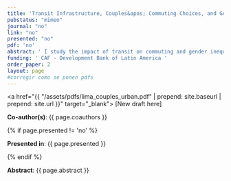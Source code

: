 ```yaml
---
title: 'Transit Infrastructure, Couples&apos; Commuting Choices, and Gender Inequality'
pubstatus: "mimeo"
journal: "no"
link: "no"
presented: "no"
pdf: 'no' 
abstract: ' I study the impact of transit on commuting and gender inequality in single and married households. I propose a new channel through which transit infrastructure can affect married households: labor and commuting decisions are made jointly. When the husband increases his earnings, the household is more willing to sacrifice the wife&rsquo;s earnings to reduce the household&rsquo;s commuting costs. Therefore, improving the husband&rsquo;s prospects through reduced commute times (direct channel) can affect his wife&rsquo;s prospects (indirect channel) and vice-versa. I set up a general equilibrium model featuring single and married households and use it to study new transit infrastructure in Lima, Peru. In the counterfactual analysis, in areas that experienced the largest reductions in commuting times, the gender gap in real earnings among married households decreased by 12 percent. However, the gap remained unchanged among singles. To a first order, absent the indirect use channel and considering all locations in the city, the gender gap in dual-earner households would have decreased by about 23 percent more. '
funding: ' CAF - Development Bank of Latin America '
order_paper: 2
layout: page
#corregir como se ponen pdfs
---
```


<a href="{{ "/assets/pdfs/lima_couples_urban.pdf" | prepend: site.baseurl | prepend: site.url }}" target="_blank"> [New draft here] </a>

<p><b>Co-author(s)</b>: {{ page.coauthors }} </p>

{% if page.presented != 'no' %}
<p><b>Presented in</b>: {{ page.presented }} </p>
{% endif %}

<div class ="text"><p><b>Abstract</b>: {{ page.abstract }} </p></div>

